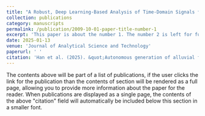 ```yaml
---
title: "A Robust, Deep Learning-Based Analysis of Time-Domain Signals for NMR Spectroscopy"
collection: publications
category: manuscripts
permalink: /publication/2009-10-01-paper-title-number-1
excerpt: 'This paper is about the number 1. The number 2 is left for future work.'
date: 2025-01-13
venue: 'Journal of Analytical Science and Technology'
paperurl: ' '
citation: 'Han et al. (2025). &quot;Autonomous generation of alluvial fans in landscape evolution models.&quot; <i>Earth Surface Processes and Landforms</i>. 1(1).'
---
```


The contents above will be part of a list of publications, if the user clicks the link for the publication than the contents of section will be rendered as a full page, allowing you to provide more information about the paper for the reader. When publications are displayed as a single page, the contents of the above "citation" field will automatically be included below this section in a smaller font.
